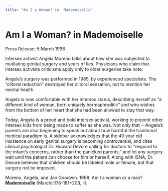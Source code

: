 ```yaml
---
title: "Am I a Woman? in  Mademoiselle"
---
```


# Am I a Woman? in  Mademoiselle

Press Release: 5 March 1998  

Intersex activist Angela Moreno talks about how she was subjected to mutilating genital surgery and years of lies. Physicians who claim that intersex activists criticisms apply only to older surgeries take note:  

Angela&#8217;s surgery was performed in 1985, by experienced specialists. The &#8220;clitoral reduction&#8221; destroyed her clitoral sensation, not to mention her mental health.  

Angela is now comfortable with her intersex status, describing herself as &#8220;a different kind of woman, born uniquely hermaphroditic&#8221; and who wishes from the bottom of her heart that she had been allowed to stay that way.  

Today, Angela is a proud and bold intersex activist, working to prevent other intersex kids from being made to suffer as she was. Not only that &#8212;Angela&#8217;s parents are also beginning to speak out about how harmful the traditional medical paradigm is. A sidebar acknowledges that the 40 year old insistence on early genital surgery is becoming controversial, and cites clinical psychologist Dr. Howard Devore calling for doctors to &#8220;respond to the infant&#8217;s concerns, rather than the panicked parents,&#8221; and let any surgery wait until the patient can choose for him or herself. Along with <span class="caps">ISNA</span>, Dr. Devore believes that children should be labeled male or female, but that surgery not be imposed.  

Moreno, Angela, and Jan Goodwin. 1998. Am I a woman or a man? __Mademoiselle__ (March):178-181+208, ill.